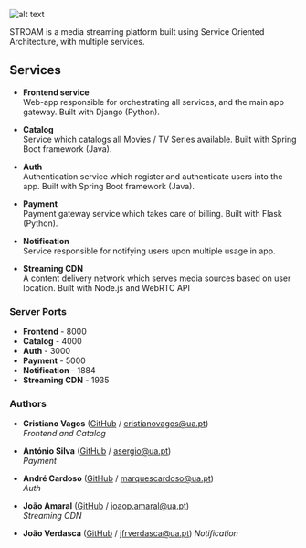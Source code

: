 ![alt text](http://code.ua.pt/projects/es1819-stroam/repository/revisions/master/raw/logo.png)

STROAM is a media streaming platform built using Service Oriented Architecture, with multiple services.


## Services
* **Frontend service**  
Web-app responsible for orchestrating all services, and the main app gateway.
Built with Django (Python).

* **Catalog**  
Service which catalogs all Movies / TV Series available.
Built with Spring Boot framework (Java).

* **Auth**  
Authentication service which register and authenticate users into the app.
Built with Spring Boot framework (Java).

* **Payment**  
Payment gateway service which takes care of billing.
Built with Flask (Python).

* **Notification**  
Service responsible for notifying users upon multiple usage in app.  

* **Streaming CDN**  
A content delivery network which serves media sources based on user location.
Built with Node.js and WebRTC API


### Server Ports
* **Frontend** - 8000
* **Catalog** - 4000
* **Auth** - 3000
* **Payment** - 5000
* **Notification** - 1884
* **Streaming CDN** - 1935 


### Authors
* **Cristiano Vagos** ([GitHub](https://github.com/cristianovagos) / [cristianovagos@ua.pt](mailto:cristianovagos@ua.pt))  
_Frontend and Catalog_

* **António Silva** ([GitHub](https://github.com/asergios) / [asergio@ua.pt](mailto:asergio@ua.pt))  
_Payment_

* **André Cardoso** ([GitHub](https://github.com/aCard0s0) / [marquescardoso@ua.pt](mailto:marquescardoso@ua.pt))   
_Auth_

* **João Amaral** ([GitHub](https://github.com/joaoamaral28) / [joaop.amaral@ua.pt](mailto:joaop.amaral@ua.pt))  
_Streaming CDN_

* **João Verdasca** ([GitHub](https://github.com/jfrverdasca) / [jfrverdasca@ua.pt](mailto:jfrverdasca@ua.pt))
_Notification_